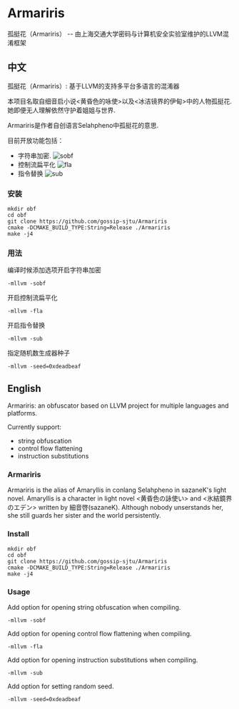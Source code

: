 # Armariris
孤挺花（Armariris） --  由上海交通大学密码与计算机安全实验室维护的LLVM混淆框架

## 中文
孤挺花（Armariris）: 基于LLVM的支持多平台多语言的混淆器

本项目名取自细音启小说<黄昏色的咏使>以及<冰洁镜界的伊甸>中的人物孤挺花. 她即便无人理解依然守护着姐姐与世界. 

Armariris是作者自创语言Selahpheno中孤挺花的意思.

目前开放功能包括：
 - 字符串加密.
  ![sobf](sobf.png)
- 控制流扁平化
  ![fla](fla.png)
- 指令替换
  ![sub](sub.png)

### 安装

```shell
mkdir obf
cd obf
git clone https://github.com/gossip-sjtu/Armariris
cmake -DCMAKE_BUILD_TYPE:String=Release ./Armariris
make -j4
```

### 用法
编译时候添加选项开启字符串加密
```shell
-mllvm -sobf
```
开启控制流扁平化
```shell
-mllvm -fla
```
开启指令替换
```shell
-mllvm -sub
```
指定随机数生成器种子
```shell
-mllvm -seed=0xdeadbeaf
```

## English

Armariris: an obfuscator based on LLVM project for multiple languages and platforms. 

Currently support:
 - string obfuscation
 - control flow flattening
 - instruction substitutions


### Armariris
Armariris is the alias of Amaryllis in conlang Selahpheno in sazaneK's light novel. 
Amaryllis is a character in light novel <黄昏色の詠使い> and <氷結鏡界のエデン> written by 細音啓(sazaneK). 
Although nobody unserstands her, she still guards her sister and the world persistently.


### Install
```shell
mkdir obf
cd obf
git clone https://github.com/gossip-sjtu/Armariris
cmake -DCMAKE_BUILD_TYPE:String=Release ./Armariris
make -j4
```

### Usage
Add option  for opening string obfuscation when compiling. 
```shell
-mllvm -sobf
```
Add option  for opening control flow flattening when compiling. 
```shell
-mllvm -fla
```
Add option  for opening instruction substitutions when compiling. 
```shell
-mllvm -sub
```
Add option for setting random seed.
```shell
-mllvm -seed=0xdeadbeaf
```
